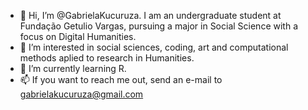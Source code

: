 - 👋 Hi, I’m @GabrielaKucuruza. I am an undergraduate student at Fundação Getulio Vargas, pursuing a major in Social Science with a focus on Digital Humanities. 
- 👀 I’m interested in social sciences, coding, art and computational methods aplied to research in Humanities. 
- 🌱 I’m currently learning R. 
- 📫 If you want to reach me out, send an e-mail to gabrielakucuruza@gmail.com 

<!---
GabrielaKucuruza/GabrielaKucuruza is a ✨ special ✨ repository because its `README.md` (this file) appears on your GitHub profile.
You can click the Preview link to take a look at your changes.
--->
